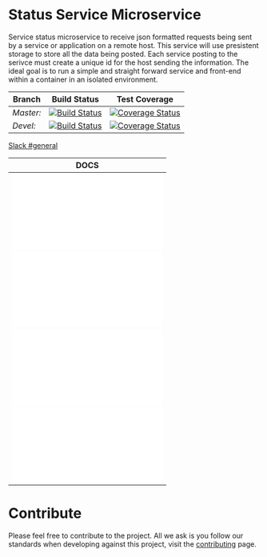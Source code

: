 # Status Service Microservice
Service status microservice to receive json formatted requests being sent by a service or application on a remote host. This service will use presistent storage to store all the data being posted. Each service posting to the serivce must create a unique id for the host sending the information. The ideal goal is to run a simple and straight forward service and front-end within a container in an isolated environment.

|Branch|Build Status|Test Coverage|
|---|---|---|
|*Master:*|[![Build Status](https://travis-ci.org/BondAnthony/status-service.svg?branch=master)](https://travis-ci.org/BondAnthony/status-service)|[![Coverage Status](https://coveralls.io/repos/github/BondAnthony/status-service/badge.svg?branch=master)](https://coveralls.io/github/BondAnthony/status-service?branch=master)|
|*Devel:*|[![Build Status](https://travis-ci.org/BondAnthony/status-service.svg?branch=devel)](https://travis-ci.org/BondAnthony/status-service)| [![Coverage Status](https://coveralls.io/repos/github/BondAnthony/status-service/badge.svg?branch=devel)](https://coveralls.io/github/BondAnthony/status-service?branch=devel)|

[Slack #general](http://slack-invite.cfapps.io)

|DOCS|
|----|
|![Development](/docs/development/README.md "Development Docs")|
|![Testing](/docs/testing/README.md "Testing Docs")|
|![Deployment](/docs/deployment/README.md "Deployment Docs")|
|![Getting Started](/docs/getting_started/README.md "Getting Started Docs")|


# Contribute
Please feel free to contribute to the project. All we ask is you follow our standards when developing against this project, visit the [contributing](CONTRIBUTING.md) page.
